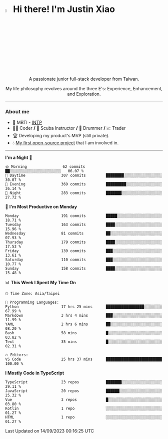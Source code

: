 # <img src="https://media.giphy.com/media/hvRJCLFzcasrR4ia7z/giphy.gif" width="5%">Hi there! I'm Justin Xiao
<p align="center">A passionate junior full-stack developer from Taiwan.  </p>
<p align="center">My life philosophy revolves around the three E's: Experience, Enhancement, and Exploration.</p>

---
### About me
- 👀 MBTI - [INTP](https://www.16personalities.com/intp-personality)
- 👨‍💻 Coder **/** 🤿 Scuba Instructor **/** 🥁 Drummer **/** 📈 Trader
- 🏆 Developing my product's MVP (still private).
- 💧 [My first open-source project](https://github.com/Game-as-a-Service/Game-Lobby-Web) that I am involved in.

---
<!--START_SECTION:waka-->
**I'm a Night 🦉** 

```text
🌞 Morning                62 commits          ██░░░░░░░░░░░░░░░░░░░░░░░   06.07 % 
🌆 Daytime                307 commits         ████████░░░░░░░░░░░░░░░░░   30.07 % 
🌃 Evening                369 commits         █████████░░░░░░░░░░░░░░░░   36.14 % 
🌙 Night                  283 commits         ███████░░░░░░░░░░░░░░░░░░   27.72 % 
```
📅 **I'm Most Productive on Monday** 

```text
Monday                   191 commits         █████░░░░░░░░░░░░░░░░░░░░   18.71 % 
Tuesday                  163 commits         ████░░░░░░░░░░░░░░░░░░░░░   15.96 % 
Wednesday                81 commits          ██░░░░░░░░░░░░░░░░░░░░░░░   07.93 % 
Thursday                 179 commits         ████░░░░░░░░░░░░░░░░░░░░░   17.53 % 
Friday                   139 commits         ███░░░░░░░░░░░░░░░░░░░░░░   13.61 % 
Saturday                 110 commits         ███░░░░░░░░░░░░░░░░░░░░░░   10.77 % 
Sunday                   158 commits         ████░░░░░░░░░░░░░░░░░░░░░   15.48 % 
```


📊 **This Week I Spent My Time On** 

```text
🕑︎ Time Zone: Asia/Taipei

💬 Programming Languages: 
Python                   17 hrs 25 mins      █████████████████░░░░░░░░   67.99 % 
Markdown                 3 hrs 4 mins        ███░░░░░░░░░░░░░░░░░░░░░░   11.99 % 
YAML                     2 hrs 6 mins        ██░░░░░░░░░░░░░░░░░░░░░░░   08.20 % 
Bash                     58 mins             █░░░░░░░░░░░░░░░░░░░░░░░░   03.82 % 
Text                     35 mins             █░░░░░░░░░░░░░░░░░░░░░░░░   02.31 % 

🔥 Editors: 
VS Code                  25 hrs 37 mins      █████████████████████████   100.00 % 
```

**I Mostly Code in TypeScript** 

```text
TypeScript               23 repos            ███████░░░░░░░░░░░░░░░░░░   29.11 % 
JavaScript               20 repos            ██████░░░░░░░░░░░░░░░░░░░   25.32 % 
Vue                      3 repos             █░░░░░░░░░░░░░░░░░░░░░░░░   03.80 % 
Kotlin                   1 repo              ░░░░░░░░░░░░░░░░░░░░░░░░░   01.27 % 
HTML                     1 repo              ░░░░░░░░░░░░░░░░░░░░░░░░░   01.27 % 
```




 Last Updated on 14/09/2023 00:16:25 UTC
<!--END_SECTION:waka-->
